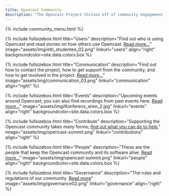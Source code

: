 ```yaml
---
title: Opencast Community
description: "The Opencast Project thrives off of community engagement, sharing and contributions. It’s a community of institutions, individuals, and corporate organizations interested in open media for learning. Opencast was created to solve the need identified with academic institutions to run an affordable, flexible and enterprise-ready video management systems, and has grown into a robust community of innovators worldwide."
---
```

{% include community_menu.html %}

<!-- Lizenzen unsplash.com: https://unsplash.com/license -->

{% include fullsizebox.html
title="Users"
description="Find out who is using Opencast and read stories on how others use Opencast. [Read more...](users)"
image="assets/img/eth_studenten_02.png"
linkurl="users"
align="right"
backgroundcolor=site.data.colors.box
%}

{% include fullsizebox.html
title="Communication"
description="Find out how to contact the project, how to get support from the community, and how to get involved in the project. [Read more...](communication)"
image="assets/img/communication_03.png"
linkurl="communication"
align="right"
%}

{% include fullsizebox.html
title="Events"
description="Upcoming events around Opencast; you can also find recordings from past events here. [Read more...](events)"
image="assets/img/Konferenz_wien_2.jpg"
linkurl="events"
align="right"
backgroundcolor=site.data.colors.box
%}

{% include fullsizebox.html
title="Contribute"
description="Supporting the Opencast community takes many forms; [find out what you can do to help.](contributions)"
image="assets/img/opencast-summit.png"
linkurl="contributions"
align="right"
%}

{% include fullsizebox.html
title="People"
description="These are the people that keep the Opencast community and its software alive. [Read more...](people)"
image="assets/img/opencast-summit.png"
linkurl="people"
align="right"
backgroundcolor=site.data.colors.box
%}

{% include fullsizebox.html
title="Governance"
description="The rules and regulations of our community. [Read more](governance)"
image="assets/img/governance02.png"
linkurl="governance"
align="right"
%}
